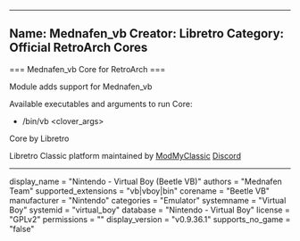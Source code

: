 -----------------------
Name: Mednafen_vb
Creator: Libretro
Category: Official RetroArch Cores
-----------------------

=== Mednafen_vb Core for RetroArch ===

Module adds support for Mednafen_vb

Available executables and arguments to run Core:
- /bin/vb <rom> <clover_args>

Core by Libretro

Libretro Classic platform maintained by [ModMyClassic](https://modmyclassic.com) [Discord](https://discordapp.com/invite/8gygsrw)

-----------------------

display_name = "Nintendo - Virtual Boy (Beetle VB)"
authors = "Mednafen Team"
supported_extensions = "vb|vboy|bin"
corename = "Beetle VB"
manufacturer = "Nintendo"
categories = "Emulator"
systemname = "Virtual Boy"
systemid = "virtual_boy"
database = "Nintendo - Virtual Boy"
license = "GPLv2"
permissions = ""
display_version = "v0.9.36.1"
supports_no_game = "false"
